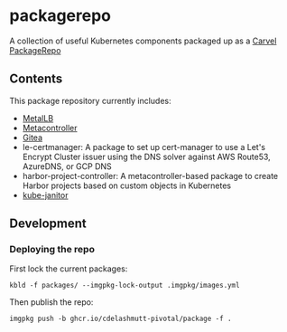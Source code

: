 # packagerepo
A collection of useful Kubernetes components packaged up as a [Carvel PackageRepo](https://carvel.dev/kapp-controller/docs/latest/packaging/#package-repository)

## Contents
This package repository currently includes:
* [MetalLB](https://github.com/metallb/metallb)
* [Metacontroller](https://github.com/metacontroller/metacontroller)
* [Gitea](https://gitea.io/)
* le-certmanager: A package to set up cert-manager to use a Let's Encrypt Cluster issuer using the DNS solver against AWS Route53, AzureDNS, or GCP DNS
* harbor-project-controller: A metacontroller-based package to create Harbor projects based on custom objects in Kubernetes
* [kube-janitor](https://codeberg.org/hjacobs/kube-janitor)

## Development
### Deploying the repo
First lock the current packages:
```
kbld -f packages/ --imgpkg-lock-output .imgpkg/images.yml
```
Then publish the repo:
```
imgpkg push -b ghcr.io/cdelashmutt-pivotal/package -f .
```